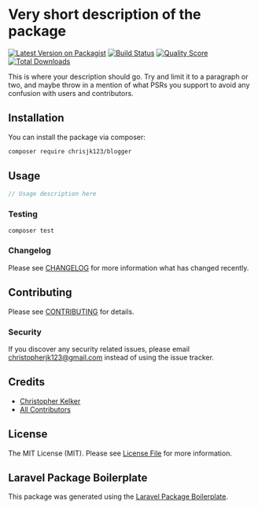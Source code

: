 # Very short description of the package

[![Latest Version on Packagist](https://img.shields.io/packagist/v/chrisjk123/blogger.svg?style=flat-square)](https://packagist.org/packages/chrisjk123/blogger)
[![Build Status](https://img.shields.io/travis/chrisjk123/blogger/master.svg?style=flat-square)](https://travis-ci.org/chrisjk123/blogger)
[![Quality Score](https://img.shields.io/scrutinizer/g/chrisjk123/blogger.svg?style=flat-square)](https://scrutinizer-ci.com/g/chrisjk123/blogger)
[![Total Downloads](https://img.shields.io/packagist/dt/chrisjk123/blogger.svg?style=flat-square)](https://packagist.org/packages/chrisjk123/blogger)

This is where your description should go. Try and limit it to a paragraph or two, and maybe throw in a mention of what PSRs you support to avoid any confusion with users and contributors.

## Installation

You can install the package via composer:

```bash
composer require chrisjk123/blogger
```

## Usage

``` php
// Usage description here
```

### Testing

``` bash
composer test
```

### Changelog

Please see [CHANGELOG](CHANGELOG.md) for more information what has changed recently.

## Contributing

Please see [CONTRIBUTING](CONTRIBUTING.md) for details.

### Security

If you discover any security related issues, please email christopherjk123@gmail.com instead of using the issue tracker.

## Credits

- [Christopher Kelker](https://github.com/chrisjk123)
- [All Contributors](../../contributors)

## License

The MIT License (MIT). Please see [License File](LICENSE.md) for more information.

## Laravel Package Boilerplate

This package was generated using the [Laravel Package Boilerplate](https://laravelpackageboilerplate.com).
